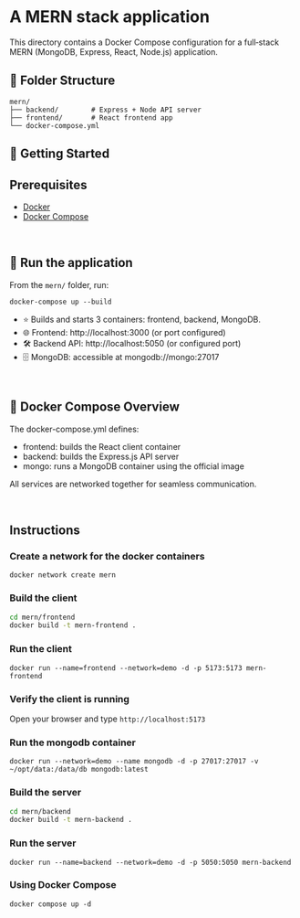 # A MERN stack application 

This directory contains a Docker Compose configuration for a full‑stack MERN (MongoDB, Express, React, Node.js) application.

## 📁 Folder Structure

```text
mern/
├── backend/        # Express + Node API server
├── frontend/       # React frontend app
└── docker-compose.yml
```

## 🚀 Getting Started

## Prerequisites

- [Docker](https://www.docker.com/)
- [Docker Compose](https://docs.docker.com/compose/)

&nbsp;



## 🔧 Run the application

From the `mern/` folder, run:

`docker-compose up --build`

- ⭐ Builds and starts 3 containers: frontend, backend, MongoDB.
- 🌐 Frontend: http://localhost:3000 (or port configured)
- 🛠 Backend API: http://localhost:5050 (or configured port)
- 🗄 MongoDB: accessible at mongodb://mongo:27017

  
&nbsp;


## 🧱 Docker Compose Overview

The docker-compose.yml defines:
- frontend: builds the React client container
- backend: builds the Express.js API server
- mongo: runs a MongoDB container using the official image

All services are networked together for seamless communication.



&nbsp;


## Instructions

### Create a network for the docker containers

`docker network create mern`

### Build the client 

```sh
cd mern/frontend
docker build -t mern-frontend .
```

### Run the client

`docker run --name=frontend --network=demo -d -p 5173:5173 mern-frontend`

### Verify the client is running

Open your browser and type `http://localhost:5173`

### Run the mongodb container

`docker run --network=demo --name mongodb -d -p 27017:27017 -v ~/opt/data:/data/db mongodb:latest`

### Build the server

```sh
cd mern/backend
docker build -t mern-backend .
```

### Run the server

`docker run --name=backend --network=demo -d -p 5050:5050 mern-backend`

### Using Docker Compose

`docker compose up -d`

